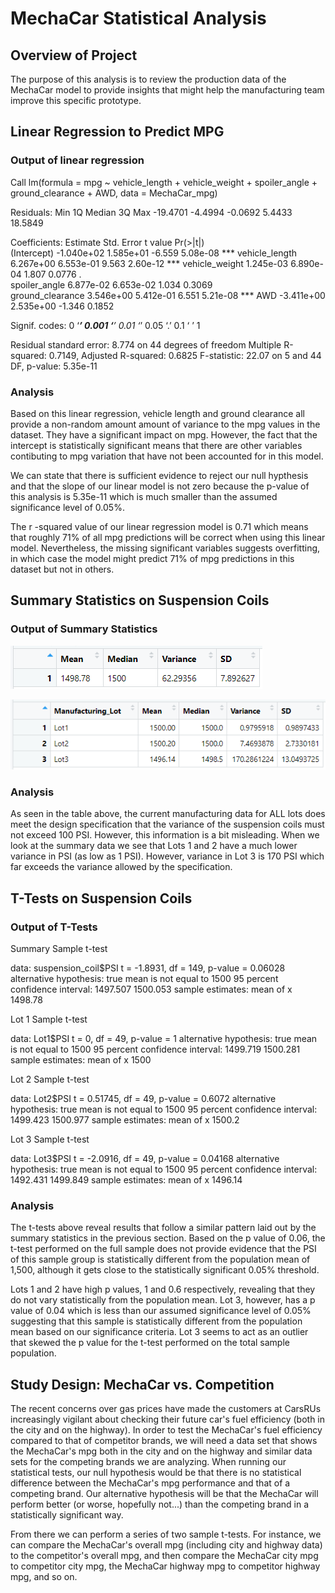 # MechaCar Statistical Analysis

## Overview of Project

The purpose of this analysis is to review the production data of the MechaCar model to provide insights that might help the manufacturing team improve this specific prototype. 

## Linear Regression to Predict MPG

### Output of linear regression

Call
lm(formula = mpg ~ vehicle_length + vehicle_weight + spoiler_angle + 
    ground_clearance + AWD, data = MechaCar_mpg)

Residuals:
     Min       1Q   Median       3Q      Max 
-19.4701  -4.4994  -0.0692   5.4433  18.5849 

Coefficients:
                   Estimate Std. Error t value Pr(>|t|)    
(Intercept)      -1.040e+02  1.585e+01  -6.559 5.08e-08 ***
vehicle_length    6.267e+00  6.553e-01   9.563 2.60e-12 ***
vehicle_weight    1.245e-03  6.890e-04   1.807   0.0776 .  
spoiler_angle     6.877e-02  6.653e-02   1.034   0.3069    
ground_clearance  3.546e+00  5.412e-01   6.551 5.21e-08 ***
AWD              -3.411e+00  2.535e+00  -1.346   0.1852    

Signif. codes:  0 ‘***’ 0.001 ‘**’ 0.01 ‘*’ 0.05 ‘.’ 0.1 ‘ ’ 1

Residual standard error: 8.774 on 44 degrees of freedom
Multiple R-squared:  0.7149,	Adjusted R-squared:  0.6825 
F-statistic: 22.07 on 5 and 44 DF,  p-value: 5.35e-11

### Analysis

Based on this linear regression, vehicle length and ground clearance all provide a non-random amount amount of variance to the mpg values in the dataset. They have a significant impact on mpg. However, the fact that the intercept is statistically significant means that there are other variables contibuting to mpg variation that have not been accounted for in this model.

We can state that there is sufficient evidence to reject our null hypthesis and that the slope of our linear model is not zero because the p-value of this analysis is 5.35e-11 which is much smaller than the assumed significance level of 0.05%.

The r -squared value of our linear regression model is 0.71 which means that roughly 71% of all mpg predictions will be correct when using this linear model. Nevertheless, the missing significant variables suggests overfitting, in which case the model might predict 71% of mpg predictions in this dataset but not in others.  

## Summary Statistics on Suspension Coils

### Output of Summary Statistics

![total_summary.png](total_summary.png)

![lot_summary.png](lot_summary.png)

### Analysis

As seen in the table above, the current manufacturing data for ALL lots does meet the design specification that the variance of the suspension coils must not exceed 100 PSI. However, this information is a bit misleading. When we look at the summary data we see that Lots 1 and 2 have a much lower variance in PSI (as low as 1 PSI). However, variance in Lot 3 is 170 PSI which far exceeds the variance allowed by the specification. 

## T-Tests on Suspension Coils

### Output of T-Tests

Summary Sample t-test

data:  suspension_coil$PSI
t = -1.8931, df = 149, p-value = 0.06028
alternative hypothesis: true mean is not equal to 1500
95 percent confidence interval:
 1497.507 1500.053
sample estimates:
mean of x 
  1498.78 

Lot 1 Sample t-test

data:  Lot1$PSI
t = 0, df = 49, p-value = 1
alternative hypothesis: true mean is not equal to 1500
95 percent confidence interval:
 1499.719 1500.281
sample estimates:
mean of x 
     1500 

Lot 2 Sample t-test

data:  Lot2$PSI
t = 0.51745, df = 49, p-value = 0.6072
alternative hypothesis: true mean is not equal to 1500
95 percent confidence interval:
 1499.423 1500.977
sample estimates:
mean of x 
   1500.2 

Lot 3 Sample t-test

data:  Lot3$PSI
t = -2.0916, df = 49, p-value = 0.04168
alternative hypothesis: true mean is not equal to 1500
95 percent confidence interval:
 1492.431 1499.849
sample estimates:
mean of x 
  1496.14 

### Analysis

The t-tests above reveal results that follow a similar pattern laid out by the summary statistics in the previous section. Based on the p value of 0.06, the t-test performed on the full sample does not provide evidence that the PSI of this sample group is statistically different from the population mean of 1,500, although it gets close to the statistically significant 0.05% threshold. 

Lots 1 and 2 have high p values, 1 and 0.6 respectively, revealing that they do not vary statistically from the population mean. Lot 3, however, has a p value of 0.04 which is less than our assumed significance level of 0.05% suggesting that this sample is statistically different from the population mean based on our significance criteria. Lot 3 seems to act as an outlier that skewed the p value for the t-test performed on the total sample population. 

## Study Design: MechaCar vs. Competition

The recent concerns over gas prices have made the customers at CarsRUs increasingly vigilant about checking their future car's fuel efficiency (both in the city and on the highway). In order to test the MechaCar's fuel efficiency compared to that of competitor brands, we will need a data set that shows the MechaCar's mpg both in the city and on the highway and similar data sets for the competing brands we are analyzing. When running our statistical tests, our null hypothesis would be that there is no statistical difference between the MechaCar's mpg performance and that of a competing brand. Our alternative hypothesis will be that the MechaCar will perform better (or worse, hopefully not...) than the competing brand in a statistically significant way.

From there we can perform a series of two sample t-tests. For instance, we can compare the MechaCar's overall mpg (including city and highway data) to the competitor's overall mpg, and then compare the MechaCar city mpg to competitor city mpg, the MechaCar highway mpg to competitor highway mpg, and so on.
